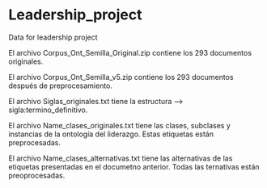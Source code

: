 # Leadership_project
Data for leadership project

El archivo Corpus_Ont_Semilla_Original.zip contiene los 293 documentos originales.

El archivo Corpus_Ont_Semilla_v5.zip contiene los 293 documentos después de preprocesamiento.

El archivo Siglas_originales.txt tiene la estructura --> sigla:termino_definitivo.

El archivo Name_clases_originales.txt tiene las clases, subclases y instancias de la ontología del liderazgo. Estas etiquetas están preprocesadas.

El archivo Name_clases_alternativas.txt tiene las alternativas de las etiquetas presentadas en el documetno anterior. Todas las ternativas están preoprocesadas.
